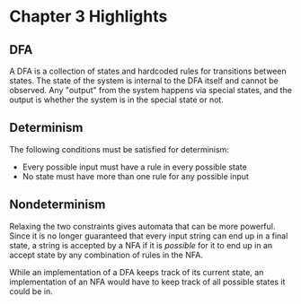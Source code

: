 # Chapter 3 Highlights

## DFA

A DFA is a collection of states and hardcoded rules for transitions between states. The state of the system is internal to the DFA itself and cannot be observed. Any "output" from the system happens via special states, and the output is whether the system is in the special state or not.

## Determinism

The following conditions must be satisfied for determinism:

- Every possible input must have a rule in every possible state
- No state must have more than one rule for any possible input

## Nondeterminism

Relaxing the two constraints gives automata that can be more powerful. Since it is no longer guaranteed that every input string can end up in a final state, a string is accepted by a NFA if it is *possible* for it to end up in an accept state by any combination of rules in the NFA.

While an implementation of a DFA keeps track of its current state, an implementation of an NFA would have to keep track of all possible states it could be in.

